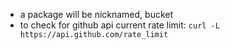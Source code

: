 - a package will be nicknamed, bucket
- to check for github api current rate limit: `curl -L https://api.github.com/rate_limit`
